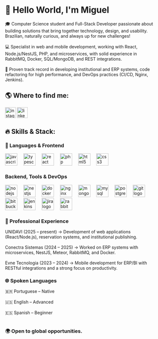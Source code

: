 # 👋 Hello World, I'm Miguel

🎓 Computer Science student and Full-Stack Developer passionate about building solutions that bring together technology, design, and usability. Brazilian, naturally curious, and always up for new challenges!<br/><br/>
💻 Specialist in web and mobile development, working with React, Node.js/NestJS, PHP, and microservices, with solid experience in RabbitMQ, Docker, SQL/MongoDB, and REST integrations.<br/><br/>
🚀 Proven track record in developing institutional and ERP systems, code refactoring for high performance, and DevOps practices (CI/CD, Nginx, Jenkins).

## 🌎 Where to find me:

<div align="left">
  <a href="https://www.instagram.com/miguel.vittal/" target="_blank" style="text-decoration:none;">
    <img
      src="https://img.shields.io/static/v1?message=Instagram&logo=instagram&label=&color=E4405F&logoColor=white&labelColor=&style=for-the-badge"
      height="35"
      alt="instagram logo"
    />
  </a>
  <a href="https://www.linkedin.com/in/miguel-arthur/" target="_blank" style="text-decoration:none;">
    <img
      src="https://img.shields.io/static/v1?message=LinkedIn&logo=linkedin&label=&color=0077B5&logoColor=white&labelColor=&style=for-the-badge"
      height="35"
      alt="linkedin logo"
    />
  </a>
</div>

###

## 🔥 Skills & Stack:

### 🚀 Languages & Frontend

<div align="left">
  <img src="https://cdn.jsdelivr.net/gh/devicons/devicon/icons/javascript/javascript-original.svg" height="40" alt="javascript logo" />
  <img width="12" />
  <img src="https://cdn.jsdelivr.net/gh/devicons/devicon/icons/typescript/typescript-original.svg" height="40" alt="typescript logo" />
  <img width="12" />
  <img src="https://cdn.jsdelivr.net/gh/devicons/devicon/icons/react/react-original.svg" height="40" alt="react logo" />
  <img width="12" />
  <img src="https://cdn.jsdelivr.net/gh/devicons/devicon/icons/php/php-original.svg" height="40" alt="php logo" />
  <img width="12" />
  <img src="https://cdn.jsdelivr.net/gh/devicons/devicon/icons/html5/html5-original.svg" height="40" alt="html5 logo" />
  <img width="12" />
  <img src="https://cdn.jsdelivr.net/gh/devicons/devicon/icons/css3/css3-original.svg" height="40" alt="css3 logo" />
</div>

###

### Backend, Tools & DevOps

<div align="left">
  <img src="https://cdn.jsdelivr.net/gh/devicons/devicon/icons/nodejs/nodejs-original.svg" height="40" alt="nodejs logo" />
  <img width="12" />
  <img src="https://cdn.jsdelivr.net/gh/devicons/devicon/icons/nestjs/nestjs-original.svg" height="40" alt="nestjs logo" />
  <img width="12" />
  <img src="https://cdn.jsdelivr.net/gh/devicons/devicon/icons/docker/docker-original.svg" height="40" alt="docker logo" />
  <img width="12" />
  <img src="https://cdn.jsdelivr.net/gh/devicons/devicon/icons/nginx/nginx-original.svg" height="40" alt="nginx logo" />
  <img width="12" />
  <img src="https://cdn.jsdelivr.net/gh/devicons/devicon/icons/mongodb/mongodb-original.svg" height="40" alt="mongodb logo" />
  <img width="12" />
  <img src="https://cdn.jsdelivr.net/gh/devicons/devicon/icons/mysql/mysql-original.svg" height="40" alt="mysql logo" />
  <img width="12" />
  <img src="https://cdn.jsdelivr.net/gh/devicons/devicon/icons/postgresql/postgresql-original.svg" height="40" alt="postgresql logo" />
  <img width="12" />
  <img src="https://cdn.jsdelivr.net/gh/devicons/devicon/icons/git/git-original.svg" height="40" alt="git logo" />
  <img width="12" />
  <img src="https://cdn.jsdelivr.net/gh/devicons/devicon/icons/bitbucket/bitbucket-original.svg" height="40" alt="bitbucket logo" />
  <img width="12" />
  <img src="https://cdn.jsdelivr.net/gh/devicons/devicon/icons/jenkins/jenkins-line.svg" height="40" alt="jenkins logo" />
  <img width="12" />
  <img src="https://cdn.jsdelivr.net/gh/devicons/devicon/icons/jira/jira-original.svg" height="40" alt="jira logo" />
  <img width="12" />
  <img src="https://cdn.jsdelivr.net/gh/devicons/devicon/icons/rabbitmq/rabbitmq-original.svg" height="40" alt="rabbitmq logo" />
</div>

### 🎯 Professional Experience

UNIDAVI (2025 – present) → Development of web applications (React/Node.js), reservation systems, and institutional publishing. <br/><br/>
Conectra Sistemas (2024 – 2025) → Worked on ERP systems with microservices, NestJS, Meteor, RabbitMQ, and Docker. <br/><br/>
Evne Tecnologia (2023 – 2024) → Mobile development for ERP/BI with RESTful integrations and a strong focus on productivity.

### 🌐 Spoken Languages

🇧🇷 Portuguese – Native <br/><br/>
🇺🇸 English – Advanced <br/><br/>
🇪🇸 Spanish – Beginner <br/><br/>

### 🌍 Open to global opportunities.

